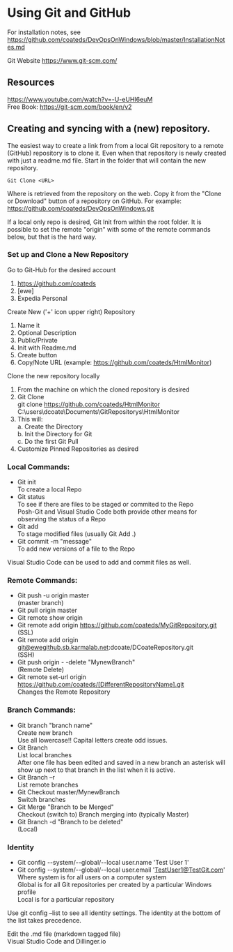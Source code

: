 # Using Git and GitHub
For installation notes, see 
https://github.com/coateds/DevOpsOnWindows/blob/master/InstallationNotes.md

Git Website
https://www.git-scm.com/

## Resources
https://www.youtube.com/watch?v=-U-eUHI6euM  
Free Book:  https://git-scm.com/book/en/v2

## Creating and syncing with a (new) repository.
The easiest way to create a link from from a local Git repository to a remote (GitHub) repository is to clone it. Even when that repository is newly created with just a readme.md file. Start in the folder that will contain the new repository.

	Git Clone <URL>

Where <URL> is retrieved from the repository on the web. Copy it from the "Clone or Download" button of a repository on GitHub. For example:  https://github.com/coateds/DevOpsOnWindows.git

If a local only repo is desired, Git Init from within the root folder. It is possible to set the remote "origin" with some of the remote commands below, but that is the hard way.

### Set up and Clone a New Repository 
Go to Git-Hub for the desired account  
1. https://github.com/coateds  
2. [ewe]  
3. Expedia Personal  

Create New ('+' icon upper right) Repository  
1. Name it  
2. Optional Description  
3. Public/Private  
4. Init with Readme.md  
5. Create button  
6. Copy/Note URL (example:  https://github.com/coateds/HtmlMonitor)  

Clone the new repository locally  
1. From the machine on which the cloned repository is desired  
2. Git Clone <URL> <PathToNewLocalRepository>  
  git clone https://github.com/coateds/HtmlMonitor  
  C:\users\dcoate\Documents\GitRepositorys\HtmlMonitor  
3. This will:  
  a. Create the Directory  
  b. Init the Directory for Git  
  c. Do the first Git Pull  
4. Customize Pinned Repositories as desired  

### Local Commands: 
* Git init  
  To create a local Repo  
* Git status  
	To see if there are files to be staged or commited to the Repo  
	Posh-Git and Visual Studio Code both provide other means for observing the status of a Repo
* Git add  
  To stage modified files (usually Git Add .)  
* Git commit -m "message"  
  To add new versions of a file to the Repo

Visual Studio Code can be used to add and commit files as well.

### Remote Commands: 
* Git push -u origin master  
  (master branch)  
* Git pull origin master  
* Git remote show origin  
* Git remote add origin https://github.com/coateds/MyGitRepository.git  
  (SSL)  
* Git remote add origin git@ewegithub.sb.karmalab.net:dcoate/DCoateRepository.git  
  (SSH)  
* Git push origin - -delete "MynewBranch"  
  (Remote Delete)  
* Git remote set-url origin https://github.com/coateds/[DifferentRepositoryName].git  
  Changes the Remote Repository  

### Branch Commands:  
* Git branch "branch name"  
  Create new branch  
  Use all lowercase!! Capital letters create odd issues.  
* Git Branch  
  List local branches  
  After one file has been edited and saved in a new branch an asterisk will show up next to that branch in the list when it is active.  
* Git Branch –r  
  List remote branches  
* Git Checkout master/MynewBranch  
  Switch branches  
* Git Merge "Branch to be Merged"  
  Checkout (switch to) Branch merging into (typically Master)  
* Git Branch -d "Branch to be deleted"  
  (Local)  

### Identity  
* Git config --system/--global/--local user.name 'Test User 1'  
* Git config --system/--global/--local user.email 'TestUser1@TestGit.com'  
  Where system is for all users on a computer system  
    Global is for all Git repositories per created by a particular Windows profile  
    Local is for a particular repository  

Use git config –list to see all identity settings. The identity at the bottom of the list takes precedence.   

Edit the .md file (markdown tagged file)  
  Visual Studio Code and Dillinger.io